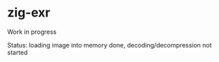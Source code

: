 # zig-exr

Work in progress

Status: loading image into memory done, decoding/decompression not started
